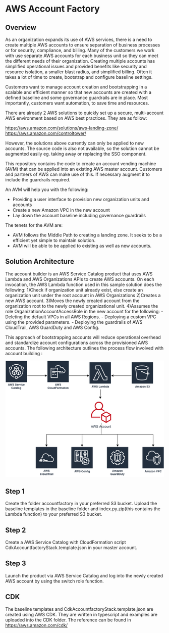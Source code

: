 # AWS Account Factory

## Overview

As an organization expands its use of AWS services, there is a need to create multiple AWS accounts to ensure separation of business processes or for security, compliance, and billing. Many of the customers we work with use separate AWS accounts for each business unit so they can meet the different needs of their organization. Creating multiple accounts has simplified operational issues and provided benefits like security and resource isolation, a smaller blast radius, and simplified billing. Often it takes a lot of time to create, bootstrap and configure baseline settings. 

Customers want to manage account creation and bootstrapping in a scalable and efficient manner so that new accounts are created with a defined baseline and some governance guardrails are in place. Most importantly, customers want automation, to save time and resources.

There are already 2 AWS solutions to quickly set up a secure, multi-account AWS environment based on AWS best practices. They are as follow:

https://aws.amazon.com/solutions/aws-landing-zone/
https://aws.amazon.com/controltower/

However, the solutions above currently can only be applied to new accounts. The source code is also not available, so the solution cannot be augmented easily eg. taking away or replacing the SSO component.

This repository contains the code to create an account vending machine (AVM) that can be applied into an existing AWS master account. Customers and partners of AWS can make use of this. If necessary augment it to include the guardrails required.

An AVM will help you with the following:
- Providing a user interface to provision new organization units and accounts
- Create a new Amazon VPC in the new account
- Lay down the account baseline including governance guardrails

The tenets for the AVM are:
- AVM follows the Middle Path to creating a landing zone. It seeks to be a efficient yet simple to maintain solution.
- AVM will be able to be applied to existing as well as new accounts.

## Solution Architecture

The account builder is an AWS Service Catalog product that uses AWS Lambda and AWS Organizations APIs to create AWS accounts. On each invocation, the AWS Lambda function used in this sample solution does the following:
1)Check if organization unit already exist, else create an organization unit under the root account in AWS Organizations
2)Creates a new AWS account.
3)Moves the newly created account from the organization root to the newly created organizational unit.
4)Assumes the role OrganizationAccountAccessRole in the new account for the following:
    - Deleting the default VPCs in all AWS Regions.
    - Deploying a custom VPC using the provided parameters.
    - Deploying the guardrails of AWS CloudTrail, AWS GuardDuty and AWS Config.

This approach of bootstrapping accounts will reduce operational overhead and standardize account configurations across the provisioned AWS accounts. The following architecture outlines the process flow involved with account building :

![img1]

[img1]:https://github.com/tohwsw/aws-account-factory/blob/master/img/accountfactory.png

## Step 1

Create the folder accountfactory in your preferred S3 bucket. Upload the baseline templates in the baseline folder and index.py.zip(this contains the Lambda function) to your preferred S3 bucket.

## Step 2

Create a AWS Service Catalog with CloudFormation script CdkAccountfactoryStack.template.json in your master account.

## Step 3

Launch the product via AWS Service Catalog and log into the newly created AWS account by using the switch role function.

## CDK

The baseline templates and CdkAccountfactoryStack.template.json are created using AWS CDK. They are written in typescript and examples are uploaded into the CDK folder. The reference can be found in https://aws.amazon.com/cdk/



